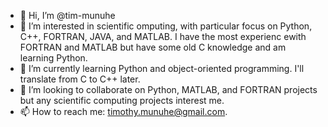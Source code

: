 - 👋 Hi, I’m @tim-munuhe
- 👀 I’m interested in scientific omputing, with particular focus on Python, C++, FORTRAN, JAVA, and MATLAB. I have the most experienc ewith FORTRAN and MATLAB but have some old C knowledge and am learning Python.
- 🌱 I’m currently learning Python and object-oriented programming. I'll translate from C to C++ later.
- 💞️ I’m looking to collaborate on Python, MATLAB, and FORTRAN projects but any scientific computing projects interest me. 
- 📫 How to reach me: timothy.munuhe@gmail.com.

<!---
tim-munuhe/tim-munuhe is a ✨ special ✨ repository because its `README.md` (this file) appears on your GitHub profile.
You can click the Preview link to take a look at your changes.
--->
